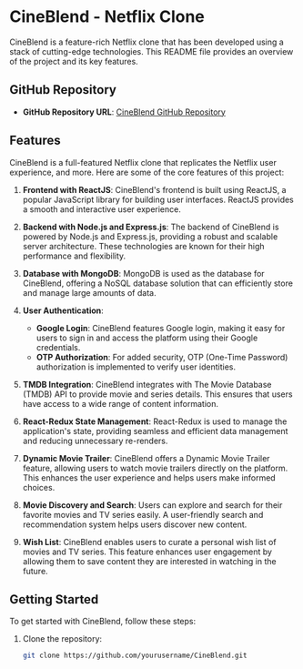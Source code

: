 # CineBlend - Netflix Clone

CineBlend is a feature-rich Netflix clone that has been developed using a stack of cutting-edge technologies. This README file provides an overview of the project and its key features.

## GitHub Repository

- **GitHub Repository URL**: [CineBlend GitHub Repository](https://github.com/Kshaunish1010/CineBlend)

## Features

CineBlend is a full-featured Netflix clone that replicates the Netflix user experience, and more. Here are some of the core features of this project:

1. **Frontend with ReactJS**: CineBlend's frontend is built using ReactJS, a popular JavaScript library for building user interfaces. ReactJS provides a smooth and interactive user experience.

2. **Backend with Node.js and Express.js**: The backend of CineBlend is powered by Node.js and Express.js, providing a robust and scalable server architecture. These technologies are known for their high performance and flexibility.

3. **Database with MongoDB**: MongoDB is used as the database for CineBlend, offering a NoSQL database solution that can efficiently store and manage large amounts of data.

4. **User Authentication**:
   - **Google Login**: CineBlend features Google login, making it easy for users to sign in and access the platform using their Google credentials.
   - **OTP Authorization**: For added security, OTP (One-Time Password) authorization is implemented to verify user identities.

5. **TMDB Integration**: CineBlend integrates with The Movie Database (TMDB) API to provide movie and series details. This ensures that users have access to a wide range of content information.

6. **React-Redux State Management**: React-Redux is used to manage the application's state, providing seamless and efficient data management and reducing unnecessary re-renders.

7. **Dynamic Movie Trailer**: CineBlend offers a Dynamic Movie Trailer feature, allowing users to watch movie trailers directly on the platform. This enhances the user experience and helps users make informed choices.

8. **Movie Discovery and Search**: Users can explore and search for their favorite movies and TV series easily. A user-friendly search and recommendation system helps users discover new content.

9. **Wish List**: CineBlend enables users to curate a personal wish list of movies and TV series. This feature enhances user engagement by allowing them to save content they are interested in watching in the future.

## Getting Started

To get started with CineBlend, follow these steps:

1. Clone the repository:
   ```bash
   git clone https://github.com/yourusername/CineBlend.git
